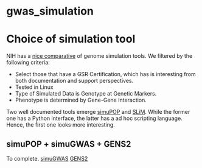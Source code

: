 # gwas_simulation

# Choice of simulation tool

NIH has a [nice comparative](https://popmodels.cancercontrol.cancer.gov/gsr/search/) of genome simulation tools. We filtered by the following criteria:

* Select those that have a GSR Certification, which has is interesting from both documentation and support perspectives.
* Tested in Linux
* Type of Simulated Data is Genotype at Genetic Markers.
* Phenotype is determined by Gene-Gene Interaction.

Two well documented tools emerge [simuPOP](http://simupop.sourceforge.net) and [SLiM](https://messerlab.org/slim/). While the former one has a Python interface, the latter has a ad hoc scripting language. Hence, the first one looks more interesting.

## simuPOP + simuGWAS + GENS2

To complete.
[simuGWAS](http://simupop.sourceforge.net/Cookbook/SimuGWAS)
[GENS2](https://sourceforge.net/projects/gensim/)
